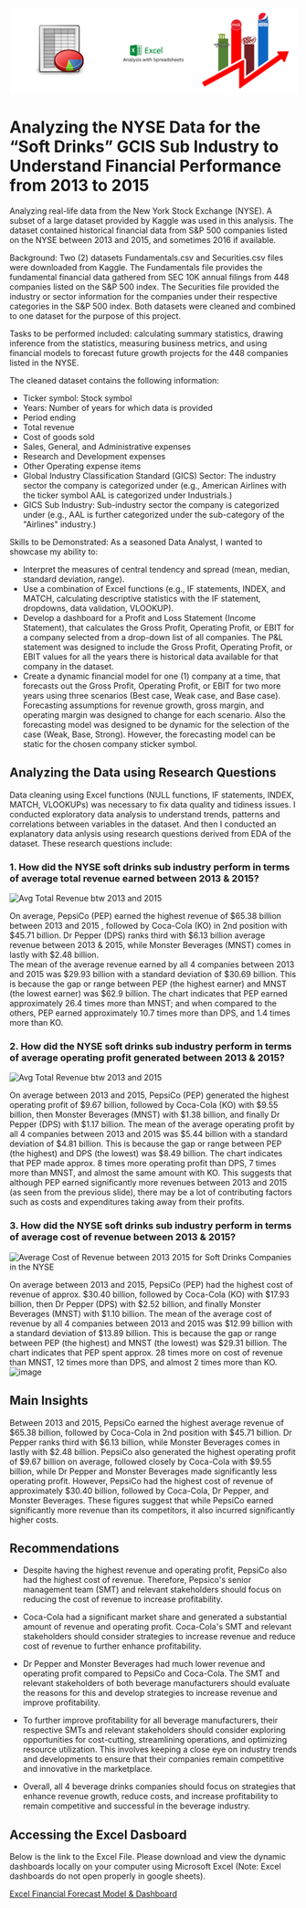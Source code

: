 ![NYSE Data Analysis](https://github.com/nsikan-udoma/NYSE-Data-Project/blob/main/Project%20Cover%20Image.png)

# Analyzing the NYSE Data for the “Soft Drinks” GCIS Sub Industry to Understand Financial Performance from 2013 to 2015

Analyzing real-life data from the New York Stock Exchange (NYSE). A subset of a large dataset provided by Kaggle was used in this analysis. The dataset contained historical financial data from S&P 500 companies listed on the NYSE between 2013 and 2015, and sometimes 2016 if available.

Background:
Two (2) datasets Fundamentals.csv and Securities.csv files were downloaded from Kaggle. The Fundamentals file provides the fundamental financial data gathered from SEC 10K annual filings from 448 companies listed on the S&P 500 index. The Securities file provided the industry or sector information for the companies under their respective categories in the S&P 500 index.
Both datasets were cleaned and combined to one dataset for the purpose of this project.

Tasks to be performed included: calculating summary statistics, drawing inference from the statistics, measuring business metrics, and using financial models to forecast future growth projects for the 448 companies listed in the NYSE.

The cleaned dataset contains the following information:
- Ticker symbol: Stock symbol
- Years: Number of years for which data is provided
- Period ending
- Total revenue
- Cost of goods sold
- Sales, General, and Administrative expenses
- Research and Development expenses
- Other Operating expense items
- Global Industry Classification Standard (GICS) Sector: The industry sector the company is categorized under (e.g., American Airlines with the ticker symbol AAL is categorized under Industrials.)
- GICS Sub Industry: Sub-industry sector the company is categorized under (e.g., AAL is further categorized under the sub-category of the "Airlines" industry.)

Skills to be Demonstrated:
As a seasoned Data Analyst, I wanted to showcase my ability to:
- Interpret the measures of central tendency and spread (mean, median, standard deviation, range).
- Use a combination of Excel functions (e.g., IF statements, INDEX, and MATCH, calculating descriptive statistics with the IF statement, dropdowns, data validation, VLOOKUP).
- Develop a dashboard for a Profit and Loss Statement (Income Statement), that calculates the Gross Profit, Operating Profit, or EBIT for a company selected from a drop-down list of all companies. The P&L statement was designed to include the Gross Profit, Operating Profit, or EBIT values for all the years there is historical data available for that company in the dataset.
- Create a dynamic financial model for one (1) company at a time, that forecasts out the Gross Profit, Operating Profit, or EBIT for two more years using three scenarios (Best case, Weak case, and Base case). Forecasting assumptions for revenue growth, gross margin, and operating margin was designed to change for each scenario. Also the forecasting model was designed to be dynamic for the selection of the case (Weak, Base, Strong). However, the forecasting model can be static for the chosen company sticker symbol.

## Analyzing the Data using Research Questions
Data cleaning using Excel functions (NULL functions, IF statements, INDEX, MATCH, VLOOKUPs) was necessary to fix data quality and tidiness issues. I conducted exploratory data analysis to understand trends, patterns and correlations between variables in the dataset. And then I conducted an explanatory data anlysis using research questions derived from EDA of the dataset. These research questions include:

### 1. How did the NYSE soft drinks sub industry perform in terms of average total revenue earned between 2013 & 2015?
![Avg Total Revenue btw 2013 and 2015](https://user-images.githubusercontent.com/24312721/220990100-c1abfb46-c5ad-4aa2-86c2-63dac173ec18.png)

On average, PepsiCo (PEP) earned the highest revenue of $65.38 billion between 2013 and 2015 , followed by Coca-Cola (KO) in 2nd position with $45.71 billion. Dr Pepper (DPS) ranks third with $6.13 billion average revenue between 2013 & 2015, while Monster Beverages (MNST) comes in lastly with $2.48 billion.  
The mean of the average revenue earned by all 4 companies between 2013 and 2015 was $29.93 billion with a standard deviation of $30.69 billion. This is because the gap or range between PEP (the highest earner) and MNST (the lowest earner) was $62.9 billion. The chart indicates that PEP earned approximately 26.4 times more than MNST; and when compared to the others, PEP earned approximately 10.7 times more than DPS, and 1.4 times more than KO.


### 2. How did the NYSE soft drinks sub industry perform in terms of average operating profit generated between 2013 & 2015?
![Avg Total Revenue btw 2013 and 2015](https://user-images.githubusercontent.com/24312721/220990922-ef94c4c1-2c1a-4285-9658-6f97345671fb.png)

On average between 2013 and 2015, PepsiCo (PEP) generated the highest operating profit of $9.67 billion, followed by Coca-Cola (KO) with $9.55 billion, then Monster Beverages (MNST) with $1.38 billion, and finally Dr Pepper (DPS) with $1.17 billion. 
The mean of the average operating profit by all 4 companies between 2013 and 2015 was $5.44 billion with a standard deviation of $4.81 billion. This is because the gap or range between PEP (the highest) and DPS (the lowest) was $8.49 billion. The chart indicates that PEP made approx. 8 times more operating profit than DPS, 7 times more than MNST, and almost the same amount with KO. This suggests that although PEP earned significantly more revenues between 2013 and 2015 (as seen from the previous slide), there may be a lot of contributing factors such as costs and expenditures taking away from their profits.


### 3. How did the NYSE soft drinks sub industry perform in terms of average cost of revenue between 2013 & 2015?
![Average Cost of Revenue between 2013   2015 for Soft Drinks Companies in the NYSE](https://user-images.githubusercontent.com/24312721/220991867-a6c77794-3c57-4e1f-8c64-bdd80f88fee2.png)

On average between 2013 and 2015, PepsiCo (PEP) had the highest cost of revenue of approx. $30.40 billion, followed by Coca-Cola (KO) with $17.93 billion, then Dr Pepper (DPS) with $2.52 billion, and finally Monster Beverages (MNST) with $1.10 billion. 
The mean of the average cost of revenue by all 4 companies between 2013 and 2015 was $12.99 billion with a standard deviation of $13.89 billion. This is because the gap or range between PEP (the highest) and MNST (the lowest) was $29.31 billion. The chart indicates that PEP spent approx. 28 times more on cost of revenue than MNST, 12 times more than DPS, and almost 2 times more than KO. 
![image](https://user-images.githubusercontent.com/24312721/220991782-6c98720e-6297-4bab-99e0-9e4f34938aa5.png)



## Main Insights

Between 2013 and 2015, PepsiCo earned the highest average revenue of $65.38 billion, followed by Coca-Cola in 2nd position with $45.71 billion. Dr Pepper ranks third with $6.13 billion, while Monster Beverages comes in lastly with $2.48 billion. PepsiCo also generated the highest operating profit of $9.67 billion on average, followed closely by Coca-Cola with $9.55 billion, while Dr Pepper and Monster Beverages made significantly less operating profit. However, PepsiCo had the highest cost of revenue of approximately $30.40 billion, followed by Coca-Cola, Dr Pepper, and Monster Beverages. These figures suggest that while PepsiCo earned significantly more revenue than its competitors, it also incurred significantly higher costs.

## Recommendations

- Despite having the highest revenue and operating profit, PepsiCo also had the highest cost of revenue. Therefore, Pepsico's senior management team (SMT) and relevant stakeholders should focus on reducing the cost of revenue to increase profitability.

- Coca-Cola had a significant market share and generated a substantial amount of revenue and operating profit. Coca-Cola's SMT and relevant stakeholders should consider strategies to increase revenue and reduce cost of revenue to further enhance profitability.

- Dr Pepper and Monster Beverages had much lower revenue and operating profit compared to PepsiCo and Coca-Cola. The SMT and relevant stakeholders of both beverage manufacturers should evaluate the reasons for this and develop strategies to increase revenue and improve profitability.

- To further improve profitability for all beverage manufacturers, their respective SMTs and relevant stakeholders should consider exploring opportunities for cost-cutting, streamlining operations, and optimizing resource utilization. This involves keeping a close eye on industry trends and developments to ensure that their companies remain competitive and innovative in the marketplace.

- Overall, all 4 beverage drinks companies should focus on strategies that enhance revenue growth, reduce costs, and increase profitability to remain competitive and successful in the beverage industry.

## Accessing the Excel Dasboard

Below is the link to the Excel File. Please download and view the dynamic dashboards locally on your computer using Microsoft Excel (Note: Excel dashboards do not open properly in google sheets). 

[Excel Financial Forecast Model & Dashboard](../main/projectdata-nyse%20(main).xlsx)

